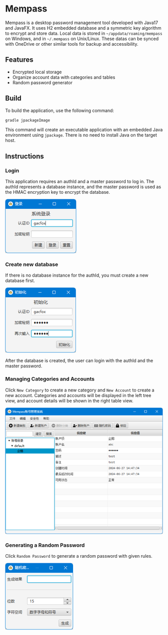 # Mempass

Mempass is a desktop password management tool developed with Java17 and JavaFX. It uses H2 embedded database and a symmetric key algorithm to encrypt and store data. Local data is stored in `~/appdata/roaming/mempass` on Windows, and in `~/.mempass` on Unix/Linux. These datas can be synced with OneDrive or other similar tools for backup and accessibility.

## Features

* Encrypted local storage
* Organize account data with categories and tables
* Random password generator

## Build

To build the application, use the following command:

```bash
gradle jpackageImage
```

This command will create an executable application with an embedded Java environment using `jpackage`. There is no need to install Java on the target host.


## Instructions

### Login

This application requires an authId and a master password to log in. The authId represents a database instance, and the master password is used as the HMAC encryption key to encrypt the database.

![](doc/1.png)

### Create new database

If there is no database instance for the authId, you must create a new database first.

![](doc/2.png)

After the database is created, the user can login with the authId and the master password.

### Managing Categories and Accounts

Click `New Category` to create a new category and `New Account` to create a new account. Categories and accounts will be displayed in the left tree view, and account details will be shown in the right table view.

![](doc/3.png)

### Generating a Random Password

Click `Random Password` to generate a random password with given rules.

![](doc/4.png)
